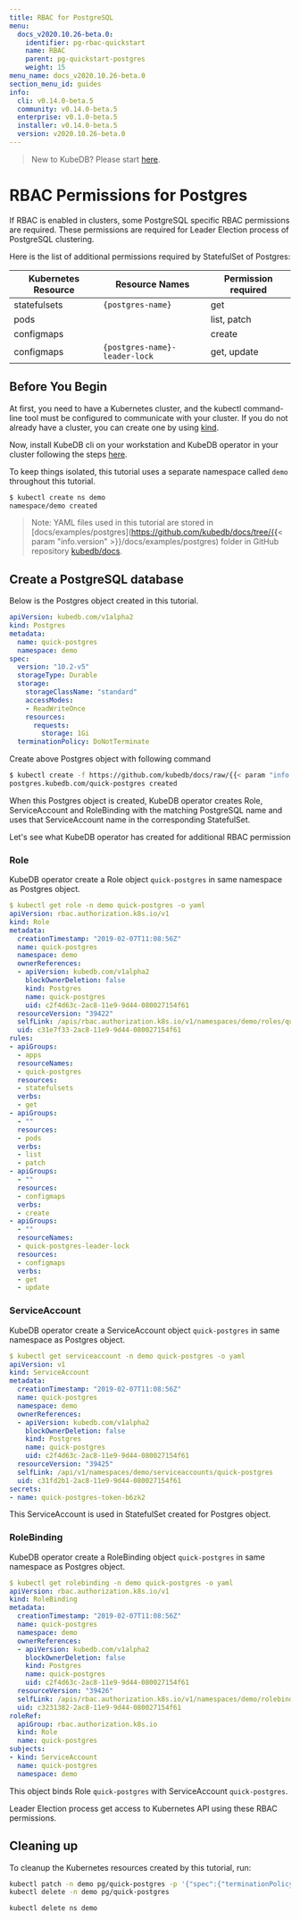 ```yaml
---
title: RBAC for PostgreSQL
menu:
  docs_v2020.10.26-beta.0:
    identifier: pg-rbac-quickstart
    name: RBAC
    parent: pg-quickstart-postgres
    weight: 15
menu_name: docs_v2020.10.26-beta.0
section_menu_id: guides
info:
  cli: v0.14.0-beta.5
  community: v0.14.0-beta.5
  enterprise: v0.1.0-beta.5
  installer: v0.14.0-beta.5
  version: v2020.10.26-beta.0
---
```


> New to KubeDB? Please start [here](/docs/v2020.10.26-beta.0/README).

# RBAC Permissions for Postgres

If RBAC is enabled in clusters, some PostgreSQL specific RBAC permissions are required. These permissions are required for Leader Election process of PostgreSQL clustering.

Here is the list of additional permissions required by StatefulSet of Postgres:

| Kubernetes Resource | Resource Names                 | Permission required |
|---------------------|--------------------------------|---------------------|
| statefulsets        | `{postgres-name}`              | get                 |
| pods                |                                | list, patch         |
| configmaps          |                                | create              |
| configmaps          | `{postgres-name}-leader-lock`  | get, update         |

## Before You Begin

At first, you need to have a Kubernetes cluster, and the kubectl command-line tool must be configured to communicate with your cluster. If you do not already have a cluster, you can create one by using [kind](https://kind.sigs.k8s.io/docs/user/quick-start/).

Now, install KubeDB cli on your workstation and KubeDB operator in your cluster following the steps [here](/docs/v2020.10.26-beta.0/setup/README).

To keep things isolated, this tutorial uses a separate namespace called `demo` throughout this tutorial.

```bash
$ kubectl create ns demo
namespace/demo created
```

> Note: YAML files used in this tutorial are stored in [docs/examples/postgres](https://github.com/kubedb/docs/tree/{{< param "info.version" >}}/docs/examples/postgres) folder in GitHub repository [kubedb/docs](https://github.com/kubedb/docs).

## Create a PostgreSQL database

Below is the Postgres object created in this tutorial.

```yaml
apiVersion: kubedb.com/v1alpha2
kind: Postgres
metadata:
  name: quick-postgres
  namespace: demo
spec:
  version: "10.2-v5"
  storageType: Durable
  storage:
    storageClassName: "standard"
    accessModes:
    - ReadWriteOnce
    resources:
      requests:
        storage: 1Gi
  terminationPolicy: DoNotTerminate
```

Create above Postgres object with following command

```bash
$ kubectl create -f https://github.com/kubedb/docs/raw/{{< param "info.version" >}}/docs/examples/postgres/quickstart/quick-postgres.yaml
postgres.kubedb.com/quick-postgres created
```

When this Postgres object is created, KubeDB operator creates Role, ServiceAccount and RoleBinding with the matching PostgreSQL name and uses that ServiceAccount name in the corresponding StatefulSet.

Let's see what KubeDB operator has created for additional RBAC permission

### Role

KubeDB operator create a Role object `quick-postgres` in same namespace as Postgres object.

```yaml
$ kubectl get role -n demo quick-postgres -o yaml
apiVersion: rbac.authorization.k8s.io/v1
kind: Role
metadata:
  creationTimestamp: "2019-02-07T11:08:56Z"
  name: quick-postgres
  namespace: demo
  ownerReferences:
  - apiVersion: kubedb.com/v1alpha2
    blockOwnerDeletion: false
    kind: Postgres
    name: quick-postgres
    uid: c2f4d63c-2ac8-11e9-9d44-080027154f61
  resourceVersion: "39422"
  selfLink: /apis/rbac.authorization.k8s.io/v1/namespaces/demo/roles/quick-postgres
  uid: c31e7f33-2ac8-11e9-9d44-080027154f61
rules:
- apiGroups:
  - apps
  resourceNames:
  - quick-postgres
  resources:
  - statefulsets
  verbs:
  - get
- apiGroups:
  - ""
  resources:
  - pods
  verbs:
  - list
  - patch
- apiGroups:
  - ""
  resources:
  - configmaps
  verbs:
  - create
- apiGroups:
  - ""
  resourceNames:
  - quick-postgres-leader-lock
  resources:
  - configmaps
  verbs:
  - get
  - update
```

### ServiceAccount

KubeDB operator create a ServiceAccount object `quick-postgres` in same namespace as Postgres object.

```yaml
$ kubectl get serviceaccount -n demo quick-postgres -o yaml
apiVersion: v1
kind: ServiceAccount
metadata:
  creationTimestamp: "2019-02-07T11:08:56Z"
  name: quick-postgres
  namespace: demo
  ownerReferences:
  - apiVersion: kubedb.com/v1alpha2
    blockOwnerDeletion: false
    kind: Postgres
    name: quick-postgres
    uid: c2f4d63c-2ac8-11e9-9d44-080027154f61
  resourceVersion: "39425"
  selfLink: /api/v1/namespaces/demo/serviceaccounts/quick-postgres
  uid: c31fd2b1-2ac8-11e9-9d44-080027154f61
secrets:
- name: quick-postgres-token-b6zk2
```

This ServiceAccount is used in StatefulSet created for Postgres object.

### RoleBinding

KubeDB operator create a RoleBinding object `quick-postgres` in same namespace as Postgres object.

```yaml
$ kubectl get rolebinding -n demo quick-postgres -o yaml
apiVersion: rbac.authorization.k8s.io/v1
kind: RoleBinding
metadata:
  creationTimestamp: "2019-02-07T11:08:56Z"
  name: quick-postgres
  namespace: demo
  ownerReferences:
  - apiVersion: kubedb.com/v1alpha2
    blockOwnerDeletion: false
    kind: Postgres
    name: quick-postgres
    uid: c2f4d63c-2ac8-11e9-9d44-080027154f61
  resourceVersion: "39426"
  selfLink: /apis/rbac.authorization.k8s.io/v1/namespaces/demo/rolebindings/quick-postgres
  uid: c3231382-2ac8-11e9-9d44-080027154f61
roleRef:
  apiGroup: rbac.authorization.k8s.io
  kind: Role
  name: quick-postgres
subjects:
- kind: ServiceAccount
  name: quick-postgres
  namespace: demo
```

This  object binds Role `quick-postgres` with ServiceAccount `quick-postgres`.

Leader Election process get access to Kubernetes API using these RBAC permissions.

## Cleaning up

To cleanup the Kubernetes resources created by this tutorial, run:

```bash
kubectl patch -n demo pg/quick-postgres -p '{"spec":{"terminationPolicy":"WipeOut"}}' --type="merge"
kubectl delete -n demo pg/quick-postgres

kubectl delete ns demo
```
